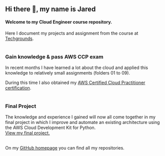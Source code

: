 ## Hi there 👋, my name is Jared
#### Welcome to my Cloud Engineer course repository. 
Here I document my projects and assignment from the course at [Techgrounds](https://techgrounds.nl/).  
<br>

### Gain knowledge & pass AWS CCP exam
In recent months I have learned a lot about the cloud and applied this knowledge to relatively small assignments (folders 01 to 09).

During this time I also obtained my [AWS Certified Cloud Practitioner certification](/07-08_I-passed-my-AWS-CCP-exam/).  
<br>

### Final Project
The knowledge and experience I gained will now all come together in my final project in which I improve and automate an existing architecture using the AWS Cloud Development Kit for Python.  
[View my final project.](/10_Final-Project/)  
<br>

On my [GitHub homepage](https://github.com/JarBanf) you can find all my repositories.